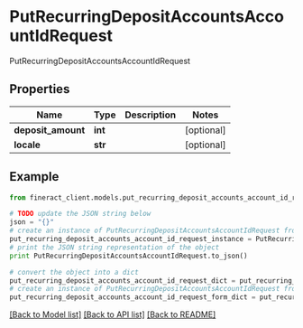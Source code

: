 # PutRecurringDepositAccountsAccountIdRequest

PutRecurringDepositAccountsAccountIdRequest

## Properties

Name | Type | Description | Notes
------------ | ------------- | ------------- | -------------
**deposit_amount** | **int** |  | [optional] 
**locale** | **str** |  | [optional] 

## Example

```python
from fineract_client.models.put_recurring_deposit_accounts_account_id_request import PutRecurringDepositAccountsAccountIdRequest

# TODO update the JSON string below
json = "{}"
# create an instance of PutRecurringDepositAccountsAccountIdRequest from a JSON string
put_recurring_deposit_accounts_account_id_request_instance = PutRecurringDepositAccountsAccountIdRequest.from_json(json)
# print the JSON string representation of the object
print PutRecurringDepositAccountsAccountIdRequest.to_json()

# convert the object into a dict
put_recurring_deposit_accounts_account_id_request_dict = put_recurring_deposit_accounts_account_id_request_instance.to_dict()
# create an instance of PutRecurringDepositAccountsAccountIdRequest from a dict
put_recurring_deposit_accounts_account_id_request_form_dict = put_recurring_deposit_accounts_account_id_request.from_dict(put_recurring_deposit_accounts_account_id_request_dict)
```
[[Back to Model list]](../README.md#documentation-for-models) [[Back to API list]](../README.md#documentation-for-api-endpoints) [[Back to README]](../README.md)



